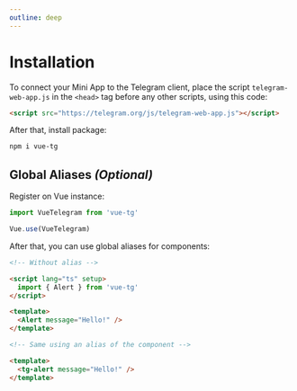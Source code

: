 ```yaml
---
outline: deep
---
```


# Installation

To connect your Mini App to the Telegram client, place the script `telegram-web-app.js` in the `<head>` tag before any other scripts, using this code:

```html
<script src="https://telegram.org/js/telegram-web-app.js"></script>
```

After that, install package:

```bash
npm i vue-tg
```

## Global Aliases _(Optional)_

Register on Vue instance:

```ts
import VueTelegram from 'vue-tg'

Vue.use(VueTelegram)
```

After that, you can use global aliases for components:

```html
<!-- Without alias -->

<script lang="ts" setup>
  import { Alert } from 'vue-tg'
</script>

<template>
  <Alert message="Hello!" />
</template>

<!-- Same using an alias of the component -->

<template>
  <tg-alert message="Hello!" />
</template>
```
